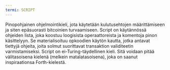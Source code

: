 ```yaml
---
termi: SCRIPT
---
```


Pinopohjainen ohjelmointikieli, jota käytetään kulutusehtojen määrittämiseen ja siten epäsuorasti bitcoinien turvaamiseen. Script on käytännössä ohjeiden lista, joka koostuu loogisista operaattoreista ja komentoja pinon käsittelyyn. Se materialisoituu opkoodien käytön kautta, jotka antavat tiettyjä ohjeita, joita solmut suorittavat transaktion validiteetin varmistamiseksi. Script on ei-Turing-täydellinen kieli. Sitä voidaan pitää välitasoisena kielenä (melkein matalatasoisena), joka on saanut inspiraationsa Forth-kielestä.